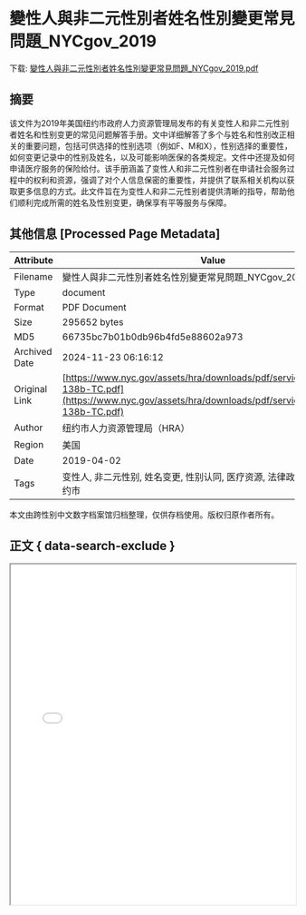 # 變性人與非二元性別者姓名性別變更常見問題_NYCgov_2019

<!-- tcd_download_link -->
下载: <a href="變性人與非二元性別者姓名性別變更常見問題_NYCgov_2019.pdf" download>變性人與非二元性別者姓名性別變更常見問題_NYCgov_2019.pdf</a>
<!-- tcd_download_link_end -->

## 摘要

<!-- tcd_abstract -->
该文件为2019年美国纽约市政府人力资源管理局发布的有关变性人和非二元性别者姓名和性别变更的常见问题解答手册。文中详细解答了多个与姓名和性别改正相关的重要问题，包括可供选择的性别选项（例如F、M和X），性别选择的重要性，如何变更记录中的性别及姓名，以及可能影响医保的各类规定。文件中还提及如何申请医疗服务的保险给付。该手册涵盖了变性人和非二元性别者在申请社会服务过程中的权利和资源，强调了对个人信息保密的重要性，并提供了联系相关机构以获取更多信息的方式。此文件旨在为变性人和非二元性别者提供清晰的指导，帮助他们顺利完成所需的姓名及性别变更，确保享有平等服务与保障。

<!-- tcd_abstract_end -->

## 其他信息 [Processed Page Metadata]

| Attribute       | Value                                  |
|-----------------|----------------------------------------|
| Filename        | 變性人與非二元性別者姓名性別變更常見問題_NYCgov_2019.pdf                             |
| Type            | document                                 |
| Format          | PDF Document                               |
| Size            | 295652 bytes                           |
| MD5             | 66735bc7b01b0db96b4fd5e88602a973                                  |
| Archived Date   | 2024-11-23 06:16:12                             |
| Original Link   | [https://www.nyc.gov/assets/hra/downloads/pdf/services/lgbtqi/HRA-138b-TC.pdf](https://www.nyc.gov/assets/hra/downloads/pdf/services/lgbtqi/HRA-138b-TC.pdf)                         |
| Author          | 纽约市人力资源管理局（HRA）                               |
| Region          | 美国                               |
| Date            | 2019-04-02                                 |
| Tags            | 变性人, 非二元性别, 姓名变更, 性别认同, 医疗资源, 法律政策, 社会服务, 纽约市                                 |

本文由跨性别中文数字档案馆归档整理，仅供存档使用。版权归原作者所有。


## 正文 { data-search-exclude }

<!-- tcd_main_text -->
<iframe src="../變性人與非二元性別者姓名性別變更常見問題_NYCgov_2019.pdf" width="100%" height="600px">
    <p>无法显示PDF，请下载查看。</p>
</iframe>
<!-- tcd_main_text_end -->

